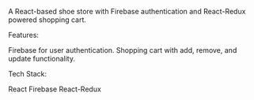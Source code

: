 A React-based shoe store with Firebase authentication and React-Redux powered shopping cart.

Features:

Firebase for user authentication.
Shopping cart with add, remove, and update functionality.

Tech Stack:

React
Firebase
React-Redux
